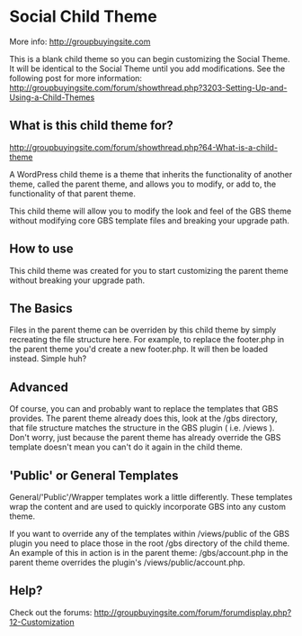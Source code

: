 Social Child Theme
=================

More info: http://groupbuyingsite.com

This is a blank child theme so you can begin customizing the Social Theme. It will be identical to the Social Theme until you add modifications.  See the following post for more information:
http://groupbuyingsite.com/forum/showthread.php?3203-Setting-Up-and-Using-a-Child-Themes


What is this child theme for?
-----------------------------

http://groupbuyingsite.com/forum/showthread.php?64-What-is-a-child-theme

A WordPress child theme is a theme that inherits the functionality of another theme, called the parent theme, and allows you to modify, or add to, the functionality of that parent theme.

This child theme will allow you to modify the look and feel of the GBS theme without modifying core GBS template files and breaking your upgrade path.

How to use
----------

This child theme was created for you to start customizing the parent theme without breaking your upgrade path.

The Basics
----------

Files in the parent theme can be overriden by this child theme by simply recreating the file structure here. For example, to replace the footer.php in the parent theme you'd create a new footer.php. It will then be loaded instead. Simple huh?

Advanced
--------

Of course, you can and probably want to replace the templates that GBS provides. The parent theme already does this, look at the /gbs directory, that file structure matches the structure in the GBS plugin ( i.e. /views ).
Don't worry, just because the parent theme has already override the GBS template doesn't mean you can't do it again in the child theme.

'Public' or General Templates
-----------------------------

General/'Public'/Wrapper templates work a little differently. These templates wrap the content and are used to quickly incorporate GBS into any custom theme.

If you want to override any of the templates within /views/public of the GBS plugin you need to place those in the root /gbs directory of the child theme. An example of this in action is in the parent theme: /gbs/account.php in the parent theme overrides the plugin's /views/public/account.php.


Help?
-----

Check out the forums:
http://groupbuyingsite.com/forum/forumdisplay.php?12-Customization